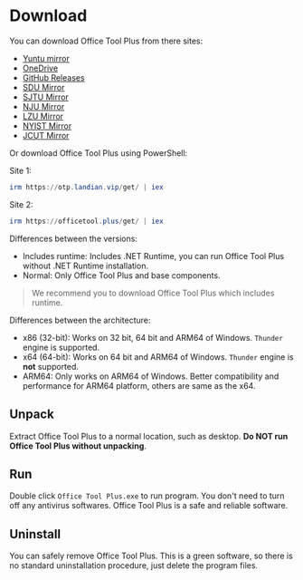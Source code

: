 # Download

You can download Office Tool Plus from there sites:

- [Yuntu mirror](https://www.officetool.plus/redirect/download.php?site=yuntu)
- [OneDrive](https://www.officetool.plus/redirect/download.php?site=onedrive)
- [GitHub Releases](https://www.officetool.plus/redirect/download.php?site=github)
- [SDU Mirror](https://www.officetool.plus/redirect/download.php?site=sdumirror)
- [SJTU Mirror](https://www.officetool.plus/redirect/download.php?site=sjtumirror)
- [NJU Mirror](https://www.officetool.plus/redirect/download.php?site=nju)
- [LZU Mirror](https://www.officetool.plus/redirect/download.php?site=lzu)
- [NYIST Mirror](https://www.officetool.plus/redirect/download.php?site=nyist)
- [JCUT Mirror](https://www.officetool.plus/redirect/download.php?site=jcut)

Or download Office Tool Plus using PowerShell:

Site 1:

```powershell
irm https://otp.landian.vip/get/ | iex
```

Site 2:

```powershell
irm https://officetool.plus/get/ | iex
```

Differences between the versions:

- Includes runtime: Includes .NET Runtime, you can run Office Tool Plus without .NET Runtime installation.
- Normal: Only Office Tool Plus and base components.

> We recommend you to download Office Tool Plus which includes runtime.

Differences between the architecture:

- x86 (32-bit): Works on 32 bit, 64 bit and ARM64 of Windows. `Thunder` engine is supported.
- x64 (64-bit): Works on 64 bit and ARM64 of Windows. `Thunder` engine is **not** supported.
- ARM64: Only works on ARM64 of Windows. Better compatibility and performance for ARM64 platform, others are same as the x64.

## Unpack

Extract Office Tool Plus to a normal location, such as desktop. **Do NOT run Office Tool Plus without unpacking**.

## Run

Double click `Office Tool Plus.exe` to run program. You don't need to turn off any antivirus softwares. Office Tool Plus is a safe and reliable software.

## Uninstall

You can safely remove Office Tool Plus. This is a green software, so there is no standard uninstallation procedure, just delete the program files.
